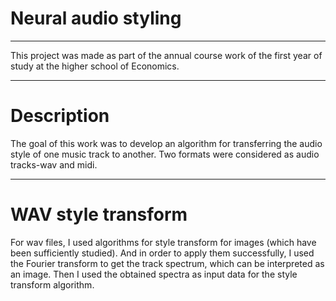 # Neural audio styling
<hr>
This project was made as part of the annual course work of the first year of study at the higher school of Economics.
<hr>

# Description
The goal of this work was to develop an algorithm for transferring the audio style of one music track to another. Two formats were considered as audio tracks-wav and midi.

<hr>

# WAV style transform

For wav files, I used algorithms for style transform for images (which have been sufficiently studied). And in order to apply them successfully, I used the Fourier transform to get the track spectrum, which can be interpreted as an image. Then I used the obtained spectra as input data for the style transform algorithm.
